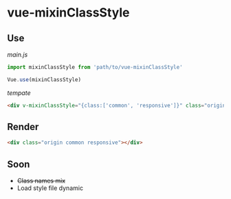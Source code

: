 # vue-mixinClassStyle

## Use
*main.js*
```js
import mixinClassStyle from 'path/to/vue-mixinClassStyle'

Vue.use(mixinClassStyle)
```

*tempate*
```html
<div v-mixinClassStyle="{class:['common', 'responsive']}" class="origin"></div>
```

## Render
```html
<div class="origin common responsive"></div>
```

## Soon
- ~~Class names mix~~
- Load style file dynamic

